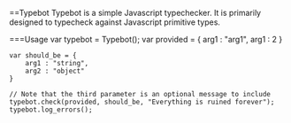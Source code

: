 ==Typebot
Typebot is a simple Javascript typechecker. It is primarily designed to typecheck against Javascript primitive types.

===Usage
	var typebot = Typebot();
	var provided = {
	    arg1 : "arg1",
	    arg1 : 2
	}

	var should_be = {
	    arg1 : "string",
	    arg2 : "object"
	}
	
	// Note that the third parameter is an optional message to include
	typebot.check(provided, should_be, "Everything is ruined forever");
	typebot.log_errors();

